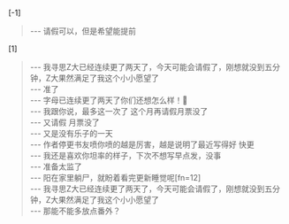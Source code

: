 
[-1] 
>--- 请假可以，但是希望能提前<br>

[1] 
>--- 我寻思Z大已经连续更了两天了，今天可能会请假了，刚想就没到五分钟，Z大果然满足了我这个小小愿望了<br>
>--- 准了<br>
>--- 字母已连续更了两天了你们还想怎么样！🐶<br>
>--- 我跟你说，最多这一次了
这个月再请假月票没了<br>
>--- 又请假 月票没了<br>
>--- 又是没有乐子的一天<br>
>--- 作者停更书友喷你喷的越是厉害，越是说明了最近写得好 快更<br>
>--- 我还是喜欢你坦率的样子，下次不想写早点发，没事<br>
>--- 准备太监了<br>
>--- 阳在家里躺尸，就盼着看完更新睡觉呢[fn=12]<br>
>--- 我寻思Z大已经连续更了两天了，今天可能会请假了，刚想就没到五分钟，Z大果然满足了我这个小小愿望了<br>
>--- 那能不能多放点番外？<br>
